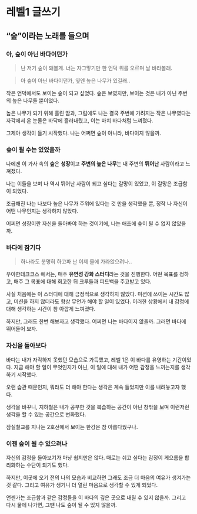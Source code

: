 # 레벨1 글쓰기

## “숲”이라는 노래를 들으며

### 아, 숲이 아닌 바다이던가

> 난 저기 숲이 돼볼게. 너는 자그맣기만 한 언덕 위를 오르며 날 바라볼래.
>

> 아 숲이 아닌 바다이던가, 옆엔 높은 나무가 있길래..
>

작은 언덕에서도 보이는 숲이 되고 싶었다. 숲은 보였지만, 보이는 것은 내가 아닌 주변의 높은 나무들 뿐이었다.

높은 나무가 되기 위해 흘린 땀과, 그럼에도 나는 결국 주변에 가려지는 작은 나무였다는 자각에서 온 눈물은 바닥에 흘러내렸고, 이는 마치 바다처럼 느껴졌다.

그제야 생각이 들기 시작했다. 나는 어쩌면 숲이 아니라, 바다이지 않을까.  


### 숲이 될 수는 있었을까

나에겐 이 가사 속의 **숲**은 **성장**이고 **주변의 높은 나무**는 내 주변의 **뛰어난** 사람이라고 느껴졌다.

나는 이들을 보며 나 역시 뛰어난 사람이 되고 싶다는 갈망이 있었고, 이 갈망은 조급함이 되었다.

조급해진 나는 나보다 높은 나무가 주위에 있다는 것 만을 생각했을 뿐, 정작 나 자신이 어떤 나무인지는 생각하지 않았다.

어쩌면 성장이란 자신을 돌아봐야 하는 것이기에, 나는 애초에 숲이 될 수 없지 않았을까.  


### 바다에 잠기다

> 하나라도 분명히 하고파 난 이제 물에 가라앉으려나..
>

우아한테크코스 에서는, 매주 **유연성 강화 스터디**라는 것을 진행한다. 어떤 목표를 정하고, 매주 그 목표에 대해 회고한 뒤 크루들과 피드백을 주고받고 있다.

사실 처음에는 이 스터디에 대해 긍정적으로 생각하지 않았다. 미션에 쓰이는 시간도 많고, 미션을 하지 않더라도 항상 무언가 해야 할 일이 있었다. 이러한 상황에서 내 감정에 대해 생각하는 시간이 참 아깝게 느껴졌다.

하지만, 그래도 한번 해보자고 생각했다. 어쩌면 나는 바다이지 않을까. 그러면 바다에 뛰어들어 보자. 


### 자신을 돌아보다

바다는 내가 자각하지 못했던 모습으로 가득했고, 레벨 1은 이 바다를 유영하는 기간이었다. 지금 해야 할 일이 무엇인지가 아닌, 이 일에 대해 내가 어떤 감정을 느끼는지를 생각하기 시작했다.

오랜 습관 때문인지, 뭐라도 더 해야 한다는 생각은 계속 들었지만 이를 내려놓고자 했다.

생각을 바꾸니, 지하철은 내가 공부한 것을 복습하는 공간이 아닌 창밖을 보며 이런저런 생각을 할 수 있는 공간으로 변화했다. 

잠실철교를 지나는 2호선에서 보이는 한강은 참 아름다웠구나.  


### 이젠 숲이 될 수 있으려나

자신의 감정을 돌아보기가 마냥 쉽지만은 않다. 때로는 쉬고 싶다는 감정이 게으름을 합리화하는 수단이 되기도 했다.

하지만, 이곳에 오기 전의 나의 모습과 비교하면 그래도 조금 더 마음의 여유가 생겨가는 것 같다. 그리고 여유가 생기니 더 열린 마음으로 생각할 수 있게 되었다.

언젠가는 조급함과 같은 감정들을 이 바다의 깊은 곳으로 내릴 수 있지 않을까. 그리고 다시 뭍에 나가면, 그땐 나도 숲이 될 수 있지 않을까.